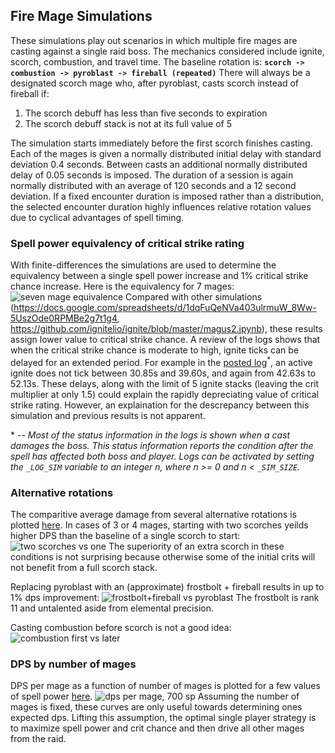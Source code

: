 ## Fire Mage Simulations

These simulations play out scenarios in which multiple fire mages are casting against a single raid boss.  The mechanics considered include ignite, scorch, combustion, and travel time.  The baseline rotation is:
**```scorch -> combustion -> pyroblast -> fireball (repeated)```**
There will always be a designated scorch mage who, after pyroblast, casts scorch instead of fireball if:
1. The scorch debuff has less than five seconds to expiration
2. The scorch debuff stack is not at its full value of 5

The simulation starts immediately before the first scorch finishes casting.  Each of the mages is given a normally distributed initial delay with standard deviation 0.4 seconds.  Between casts an additional normally distributed delay of 0.05 seconds is imposed.  The duration of a session is again normally distributed with an average of 120 seconds and a 12 second deviation.  If a fixed encounter duration is imposed rather than a distribution, the selected encounter duration highly influences relative rotation values due to cyclical advantages of spell timing.

### Spell power equivalency of critical strike rating

With finite-differences the simulations are used to determine the equivalency between a single spell power increase and 1% critical strike chance increase.  Here is the equivalency for 7 mages:
![seven mage equivalence](https://github.com/ronkuby-mage/fire-mage-simulations/raw/master/sp_equiv_plots/sp_equiv_7_mages_96_25000.png)
Compared with other simulations (<https://docs.google.com/spreadsheets/d/1dqFuQeNVa403ulrmuW_8Ww-5UszOde0RPMBe2g7t1g4>, <https://github.com/ignitelio/ignite/blob/master/magus2.ipynb>), these results assign lower value to critical strike chance.  A review of the logs shows that when the critical strike chance is moderate to high, ignite ticks can be delayed for an extended period.  For example in the [posted log](https://github.com/ronkuby-mage/fire-spec-simulations/blob/master/log_example.txt)<sup>\*</sup>, an active ignite does not tick between 30.85s and 39.60s, and again from 42.63s to 52.13s.  These delays, along with the limit of 5 ignite stacks (leaving the crit multiplier at only 1.5) could explain the rapidly depreciating value of critical strike rating.  However, an explaination for the descrepancy between this simulation and previous results is not apparent.

\* -- *Most of the status information in the logs is shown when a cast damages the boss.  This status information reports the condition after the spell has affected both boss and player.  Logs can be activated by setting the ```_LOG_SIM``` variable to an integer n, where n >= 0 and n < ```_SIM_SIZE```.*

### Alternative rotations

The comparitive average damage from several alternative rotations is plotted [here](https://github.com/ronkuby-mage/fire-mage-simulations/tree/master/rotation_plots).  In cases of 3 or 4 mages, starting with two scorches yeilds higher DPS than the baseline of a single scorch to start:
![two scorches vs one](https://github.com/ronkuby-mage/fire-mage-simulations/raw/master/rotation_plots/comparison_1.png)
The superiority of an extra scorch in these conditions is not surprising because otherwise some of the initial crits will not benefit from a full scorch stack.

Replacing pyroblast with an (approximate) frostbolt + fireball results in up to 1% dps improvement:
![frostbolt+fireball vs pyroblast](https://github.com/ronkuby-mage/fire-mage-simulations/raw/master/rotation_plots/comparison_0.png)
The frostbolt is rank 11 and untalented aside from elemental precision.

Casting combustion before scorch is not a good idea:
![combustion first vs later](https://github.com/ronkuby-mage/fire-mage-simulations/raw/master/rotation_plots/comparison_2.png)

### DPS by number of mages

DPS per mage as a function of number of mages is plotted for a few values of spell power [here](https://github.com/ronkuby-mage/fire-mage-simulations/tree/master/dps_per_mage_plots).
![dps per mage, 700 sp](https://github.com/ronkuby-mage/fire-mage-simulations/raw/master/dps_per_mage_plots/spellpower_700.png)
Assuming the number of mages is fixed, these curves are only useful towards determining ones expected dps. Lifting this assumption, the optimal single player strategy is to maximize spell power and crit chance and then drive all other mages from the raid.
